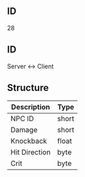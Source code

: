## ID
28

## ID
Server <-> Client

## Structure
| Description   | Type  |
|---------------|-------|
| NPC ID        | short |
| Damage        | short |
| Knockback     | float |
| Hit Direction | byte  |
| Crit          | byte  |